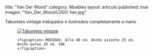 title: "Van Der Wood"
category: Muebles
layout: articulo
published: true
imagen: "Van_Der_Wood/LOGO Van.jpg"

Taburetes vintage trabajados e ilustrados completamente a mano
<figure>
	<a href="/images/Van_Der_Wood/Pinterest"><img src="/images/Van_Der_Wood/Pinterest" alt="Taburetes vintage"></a>

	<figcaption> MEDIDAS: Alto 48 cm. Ancho asiento 25 cm. Ancho patas 29 cm. 59€	
    </figcaption>
</figure>
